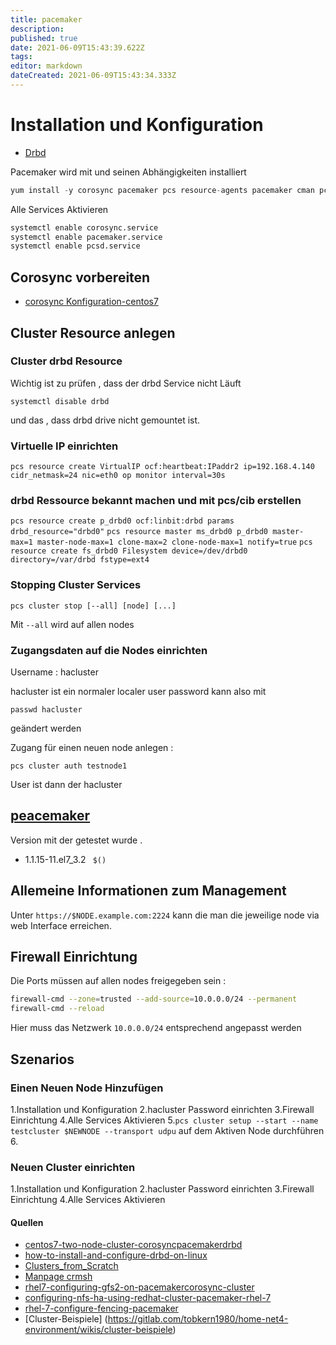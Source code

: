 ```yaml
---
title: pacemaker
description: 
published: true
date: 2021-06-09T15:43:39.622Z
tags: 
editor: markdown
dateCreated: 2021-06-09T15:43:34.333Z
---
```


# Installation und Konfiguration

* [Drbd](../drbd)

Pacemaker wird mit und seinen Abhängigkeiten installiert

```s
yum install -y corosync pacemaker pcs resource-agents pacemaker cman pcs
```

Alle Services Aktivieren

```sh
systemctl enable corosync.service
systemctl enable pacemaker.service
systemctl enable pcsd.service
```

## Corosync vorbereiten

* [corosync Konfiguration-centos7](../corosync#konfiguration-centos7)

## Cluster Resource anlegen

### Cluster drbd Resource

Wichtig ist zu prüfen , dass der drbd Service nicht Läuft

`systemctl disable drbd`

und das , dass drbd drive nicht gemountet ist.

### Virtuelle IP einrichten

`pcs resource create VirtualIP ocf:heartbeat:IPaddr2 ip=192.168.4.140 cidr_netmask=24 nic=eth0 op monitor interval=30s`

### drbd Ressource bekannt machen und mit pcs/cib erstellen

`pcs resource create p_drbd0 ocf:linbit:drbd params drbd_resource="drbd0"`
`pcs resource master ms_drbd0 p_drbd0 master-max=1 master-node-max=1 clone-max=2 clone-node-max=1 notify=true`
`pcs resource create fs_drbd0 Filesystem device=/dev/drbd0 directory=/var/drbd fstype=ext4`

### Stopping Cluster Services

`pcs cluster stop [--all] [node] [...]`

Mit `--all` wird auf allen nodes

### Zugangsdaten auf die Nodes einrichten

Username : hacluster

hacluster ist ein normaler localer user password kann also mit

`passwd hacluster`

geändert werden

Zugang  für einen neuen node anlegen :

`pcs cluster auth testnode1`

User ist dann der hacluster

## [peacemaker](../pacemaker)

Version mit der getestet wurde .

* 1.1.15-11.el7_3.2 ``` $()```

## Allemeine Informationen zum Management

Unter `https://$NODE.example.com:2224`  kann die man die  jeweilige node via web Interface erreichen. 

## Firewall Einrichtung

Die Ports müssen auf allen nodes freigegeben sein :

```sh
firewall-cmd --zone=trusted --add-source=10.0.0.0/24 --permanent
firewall-cmd --reload
```

Hier muss das Netzwerk `10.0.0.0/24`  entsprechend angepasst werden

## Szenarios

### Einen Neuen Node Hinzufügen

1.Installation und Konfiguration
2.hacluster Password einrichten
3.Firewall Einrichtung
4.Alle Services Aktivieren
5.`pcs cluster setup --start --name testcluster $NEWNODE --transport udpu` auf dem Aktiven Node durchführen
6.

### Neuen Cluster einrichten

1.Installation und Konfiguration
2.hacluster Password einrichten
3.Firewall Einrichtung
4.Alle Services Aktivieren

#### Quellen

* [centos7-two-node-cluster-corosyncpacemakerdrbd](https://www.21x9.org/centos7-two-node-cluster-corosyncpacemakerdrbd/)
* [how-to-install-and-configure-drbd-on-linux](http://www.learnitguide.net/2016/07/how-to-install-and-configure-drbd-on-linux.html)
* [Clusters_from_Scratch](http://clusterlabs.org/doc/en-US/Pacemaker/1.1/html/Clusters_from_Scratch/ch07.html)
* [Manpage crmsh](http://crmsh.github.io/man-3/)
* [rhel7-configuring-gfs2-on-pacemakercorosync-cluster](http://www.unixarena.com/2016/01/rhel7-configuring-gfs2-on-pacemakercorosync-cluster.html)
* [configuring-nfs-ha-using-redhat-cluster-pacemaker-rhel-7](http://www.unixarena.com/2016/08/configuring-nfs-ha-using-redhat-cluster-pacemaker-rhel-7.html)
* [rhel-7-configure-fencing-pacemaker](http://www.unixarena.com/2016/01/rhel-7-configure-fencing-pacemaker.html)
* [Cluster-Beispiele] (https://gitlab.com/tobkern1980/home-net4-environment/wikis/cluster-beispiele)